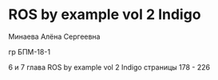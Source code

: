 # ROS by example vol 2 Indigo

Минаева Алёна Сергеевна

гр БПМ-18-1

6 и 7 глава ROS by example vol 2 Indigo страницы 178 - 226

